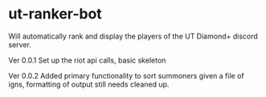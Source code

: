 # ut-ranker-bot
Will automatically rank and display the players of the UT Diamond+ discord server.

Ver 0.0.1
Set up the riot api calls, basic skeleton

Ver 0.0.2
Added primary functionality to sort summoners given a file of igns, formatting of output still needs cleaned up.

